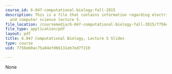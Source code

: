 ```yaml
---
course_id: 6-047-computational-biology-fall-2015
description: This is a file that contains information regarding electrical engineering
  and computer science lecture 5.
file_location: /coursemedia/6-047-computational-biology-fall-2015/7756eb0ac75a84efd66131eb7ed7f210_MIT6_047F15_Lecture05.pdf
file_type: application/pdf
layout: pdf
title: 6.047 Computational Biology, Lecture 5 Slides
type: course
uid: 7756eb0ac75a84efd66131eb7ed7f210

---
```

None